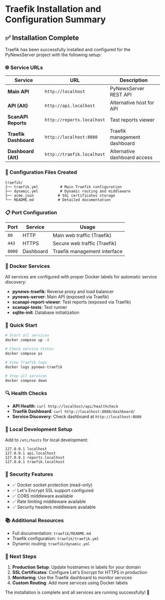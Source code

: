 # Traefik Installation and Configuration Summary

## ✅ Installation Complete

Traefik has been successfully installed and configured for the PyNewsServer project with the following setup:

### 🌐 Service URLs

| Service | URL | Description |
|---------|-----|-------------|
| **Main API** | `http://localhost` | PyNewsServer REST API |
| **API (Alt)** | `http://api.localhost` | Alternative host for API |
| **ScanAPI Reports** | `http://reports.localhost` | Test reports viewer |
| **Traefik Dashboard** | `http://localhost:8080` | Traefik management dashboard |
| **Dashboard (Alt)** | `http://traefik.localhost` | Alternative dashboard access |

### 🔧 Configuration Files Created

```
traefik/
├── traefik.yml          # Main Traefik configuration
├── dynamic.yml          # Dynamic routing and middleware
├── acme.json           # SSL certificates storage
└── README.md           # Detailed documentation
```

### 📋 Port Configuration

| Port | Service | Usage |
|------|---------|--------|
| `80` | HTTP | Main web traffic (Traefik) |
| `443` | HTTPS | Secure web traffic (Traefik) |
| `8080` | Dashboard | Traefik management interface |

### 🐳 Docker Services

All services are configured with proper Docker labels for automatic service discovery:

- **pynews-traefik**: Reverse proxy and load balancer
- **pynews-server**: Main API (exposed via Traefik)
- **scanapi-report-viewer**: Test reports (exposed via Traefik)
- **scanapi-tests**: Test runner
- **sqlite-init**: Database initialization

### 🚀 Quick Start

```bash
# Start all services
docker compose up -d

# Check service status
docker compose ps

# View Traefik logs
docker logs pynews-traefik

# Stop all services
docker compose down
```

### 🔍 Health Checks

- **API Health**: `curl http://localhost/api/healthcheck`
- **Traefik Dashboard**: `curl http://localhost:8080/dashboard/`
- **Service Discovery**: Check dashboard at `http://localhost:8080`

### 📝 Local Development Setup

Add to `/etc/hosts` for local development:
```
127.0.0.1 localhost
127.0.0.1 api.localhost  
127.0.0.1 reports.localhost
127.0.0.1 traefik.localhost
```

### 🔐 Security Features

- ✅ Docker socket protection (read-only)
- ✅ Let's Encrypt SSL support configured
- ✅ CORS middleware available
- ✅ Rate limiting middleware available
- ✅ Security headers middleware available

### 📚 Additional Resources

- Full documentation: `traefik/README.md`
- Traefik configuration: `traefik/traefik.yml`
- Dynamic routing: `traefik/dynamic.yml`

### 🎯 Next Steps

1. **Production Setup**: Update hostnames in labels for your domain
2. **SSL Certificates**: Configure Let's Encrypt for HTTPS in production
3. **Monitoring**: Use the Traefik dashboard to monitor services
4. **Custom Routing**: Add more services using Docker labels

The installation is complete and all services are running successfully! 🎉